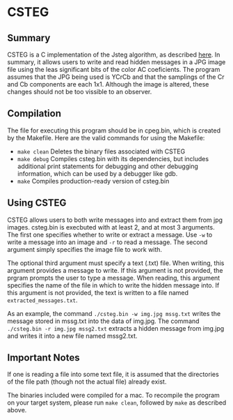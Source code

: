 # CSTEG

## Summary
CSTEG is a C implementation of the Jsteg algorithm, as described [here](https://pdfs.semanticscholar.org/8893/ba76f2e358e80ef5bd93e42b9c454cfb7770.pdf). In summary, it allows users to write and read hidden messages in a JPG image file using the leas significant bits of the color AC coeficients. The program assumes that the JPG being used is YCrCb and that the samplings of the Cr and Cb components are each 1x1. Although the image is altered, these changes should not be too vissible to an observer.

## Compilation
The file for executing this program should be in cpeg.bin, which is created by the Makefile. Here are the valid commands for using the Makefile:
- ```make clean``` Deletes the binary files associated with CSTEG
- ```make debug``` Compiles csteg.bin with its dependencies, but includes additional print statements for debugging and other debugging information, which can be used by a debugger like gdb.
- ```make``` Compiles production-ready version of csteg.bin

## Using CSTEG
CSTEG allows users to both write messages into and extract them from jpg images. csteg.bin is execbuted with at least 2, and at most 3 arguments. The first one specifies whether to write or extract a message. Use ```-w``` to write a message into an image and ```-r``` to read a message. The second argument simply specifies the image file to work with. 

The optional third argument must specify a text (.txt) file. When writing, this argument provides a message to write. If this argument is not provided, the prgram prompts the user to type a message. When reading, this argument specifies the name of the file in which to write the hidden message into. If this argument is not provided, the text is written to a file named ```extracted_messages.txt```.

As an example, the command ```./csteg.bin -w img.jpg mssg.txt``` writes the message stored in mssg.txt into the data of img.jpg. The command ```./csteg.bin -r img.jpg mssg2.txt``` extracts a hidden message from img.jpg and writes it into a new file named mssg2.txt.

## Important Notes
If one is reading a file into some text file, it is assumed that the directories of the file path (though not the actual file) already exist.

The binaries included were compiled for a mac. To recompile the program on your target system, please run ```make clean```, followed by ```make``` as described above.

